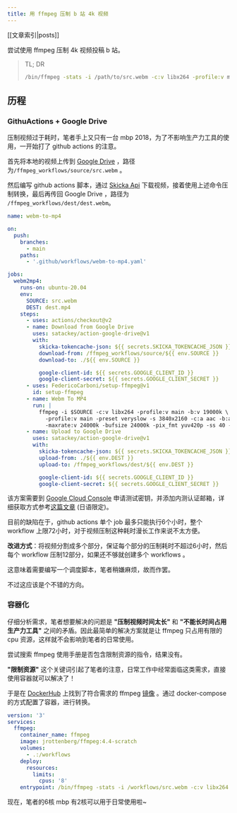 ```yaml
---
title: 用 ffmpeg 压制 b 站 4k 视频
---
```

[[文章索引|posts]]

尝试使用 ffmpeg 压制 4k 视频投稿 b 站。

> TL; DR
> 
> ```bash
> /bin/ffmpeg -stats -i /path/to/src.webm -c:v libx264 -profile:v main -b:v 19000k -profile:v main -preset veryslow -s 3840x2160 -c:a aac -b:a 320k -x264opts crf=12 -maxrate:v 24000k -bufsize 24000k -pix_fmt yuv420p /path/to/dest.mp4
> ```

## 历程
### GithuActions + Google Drive
压制视频过于耗时，笔者手上又只有一台 mbp 2018，为了不影响生产力工具的使用，一开始打了 github actions 的注意。

首先将本地的视频上传到 [Google Drive](https://drive.google.com/drive/u/0/my-drive) ，路径为`/ffmpeg_workflows/source/src.webm` 。

然后编写 github actions 脚本，通过 [Skicka Api](https://github.com/satackey/action-google-drive) 下载视频，接着使用上述命令压制转换，最后再传回 Google Drive ，路径为 `/ffmpeg_workflows/dest/dest.webm`。

```yaml
name: webm-to-mp4

on:
  push:
    branches:
      - main
    paths:
      - '.github/workflows/webm-to-mp4.yaml'

jobs:
  webm2mp4:
    runs-on: ubuntu-20.04
    env:
      SOURCE: src.webm
      DEST: dest.mp4
    steps:
      - uses: actions/checkout@v2
      - name: Download from Google Drive
        uses: satackey/action-google-drive@v1
        with:
          skicka-tokencache-json: ${{ secrets.SKICKA_TOKENCACHE_JSON }}
          download-from: /ffmpeg_workflows/source/${{ env.SOURCE }}
          download-to: ./${{ env.SOURCE }}

          google-client-id: ${{ secrets.GOOGLE_CLIENT_ID }}
          google-client-secret: ${{ secrets.GOOGLE_CLIENT_SECRET }}
      - uses: FedericoCarboni/setup-ffmpeg@v1
        id: setup-ffmpeg
      - name: Webm To MP4
        run: |
          ffmpeg -i $SOURCE -c:v libx264 -profile:v main -b:v 19000k \
            -profile:v main -preset veryslow -s 3840x2160 -c:a aac -b:a 320k -x264opts crf=12 \
            -maxrate:v 24000k -bufsize 24000k -pix_fmt yuv420p -ss 40 -t 60 $DEST
      - name: Upload to Google Drive
        uses: satackey/action-google-drive@v1
        with:
          skicka-tokencache-json: ${{ secrets.SKICKA_TOKENCACHE_JSON }}
          upload-from: ./${{ env.DEST }}
          upload-to: /ffmpeg_workflows/dest/${{ env.DEST }}

          google-client-id: ${{ secrets.GOOGLE_CLIENT_ID }}
          google-client-secret: ${{ secrets.GOOGLE_CLIENT_SECRET }}
```
该方案需要到 [Google Cloud Console](https://console.cloud.google.com/projectcreate) 申请测试密钥，并添加内测认证邮箱，详细获取方式参考[这篇文章](https://qiita.com/satackey/items/34c7fc5bf77bd2f5c633) (日语限定)。

目前的缺陷在于，github actions 单个 job 最多只能执行6个小时，整个 workflow 上限72小时，对于视频压制这种耗时漫长工作来说不太方便。

**改进方式**：将视频分割成多个部分，保证每个部分的压制耗时不超过6小时，然后每个 workflow 压制12部分，如果还不够就创建多个 workflows 。

这意味着需要编写一个调度脚本，笔者稍嫌麻烦，故而作罢。

不过这应该是个不错的方向。

### 容器化
仔细分析需求，笔者想要解决的问题是 **"压制视频时间太长"** 和 **"不能长时间占用生产力工具"** 之间的矛盾。因此最简单的解决方案就是让 ffmpeg 只占用有限的 cpu 资源，这样就不会影响到笔者的日常使用。

尝试搜索 ffmpeg 使用手册是否包含限制资源的指令，结果没有。

**"限制资源"** 这个关键词引起了笔者的注意，日常工作中经常面临这类需求，直接使用容器就可以解决了！

于是在 [DockerHub](http://dockerhub.com/) 上找到了符合需求的 ffmpeg [镜像](https://hub.docker.com/r/jrottenberg/ffmpeg/) 。通过 docker-compose 的方式配置了容器，进行转换。
```yaml
version: '3'
services:
  ffmpeg:
    container_name: ffmpeg
    image: jrottenberg/ffmpeg:4.4-scratch
    volumes:
      - .:/workflows
    deploy:
      resources:
        limits:
          cpus: '8'
    entrypoint: /bin/ffmpeg -stats -i /workflows/src.webm -c:v libx264 -profile:v main -b:v 19000k -profile:v main -preset veryslow -s 3840x2160 -c:a aac -b:a 320k -x264opts crf=12 -maxrate:v 24000k -bufsize 24000k -pix_fmt yuv420p /workflows/dest.mp4
```
现在，笔者的6核 mbp 有2核可以用于日常使用啦~
